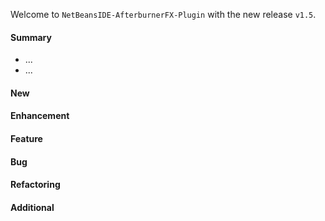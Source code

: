 Welcome to `NetBeansIDE-AfterburnerFX-Plugin` with the new release `v1.5`.



#### Summary
* ...
* ...



#### New



#### Enhancement



#### Feature



#### Bug



#### Refactoring



#### Additional



[//]: # (Issues which will be integrated in this release)
